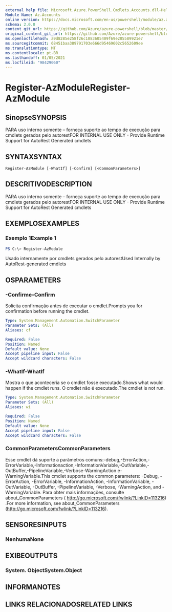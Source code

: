 ```yaml
---
external help file: Microsoft.Azure.PowerShell.Cmdlets.Accounts.dll-Help.xml
Module Name: Az.Accounts
online version: https://docs.microsoft.com/en-us/powershell/module/az.accounts/register-azmodule
schema: 2.0.0
content_git_url: https://github.com/Azure/azure-powershell/blob/master/src/Accounts/Accounts/help/Register-AzModule.md
original_content_git_url: https://github.com/Azure/azure-powershell/blob/master/src/Accounts/Accounts/help/Register-AzModule.md
ms.openlocfilehash: a9d8285e258f26c1083605409f69e205589921e7
ms.sourcegitcommit: 68451baa389791703e666d95469602c5652609ee
ms.translationtype: MT
ms.contentlocale: pt-BR
ms.lasthandoff: 01/05/2021
ms.locfileid: "98429060"
---
```

# <span data-ttu-id="3039c-101">Register-AzModule</span><span class="sxs-lookup"><span data-stu-id="3039c-101">Register-AzModule</span></span>

## <span data-ttu-id="3039c-102">Sinopse</span><span class="sxs-lookup"><span data-stu-id="3039c-102">SYNOPSIS</span></span>
<span data-ttu-id="3039c-103">PARA uso interno somente – forneça suporte ao tempo de execução para cmdlets gerados pelo autorest</span><span class="sxs-lookup"><span data-stu-id="3039c-103">FOR INTERNAL USE ONLY - Provide Runtime Support for AutoRest Generated cmdlets</span></span>

## <span data-ttu-id="3039c-104">SYNTAX</span><span class="sxs-lookup"><span data-stu-id="3039c-104">SYNTAX</span></span>

```
Register-AzModule [-WhatIf] [-Confirm] [<CommonParameters>]
```

## <span data-ttu-id="3039c-105">DESCRITIVO</span><span class="sxs-lookup"><span data-stu-id="3039c-105">DESCRIPTION</span></span>
<span data-ttu-id="3039c-106">PARA uso interno somente – forneça suporte ao tempo de execução para cmdlets gerados pelo autorest</span><span class="sxs-lookup"><span data-stu-id="3039c-106">FOR INTERNAL USE ONLY - Provide Runtime Support for AutoRest Generated cmdlets</span></span>

## <span data-ttu-id="3039c-107">EXEMPLOS</span><span class="sxs-lookup"><span data-stu-id="3039c-107">EXAMPLES</span></span>

### <span data-ttu-id="3039c-108">Exemplo 1</span><span class="sxs-lookup"><span data-stu-id="3039c-108">Example 1</span></span>
```powershell
PS C:\> Register-AzModule
```

<span data-ttu-id="3039c-109">Usado internamente por cmdlets gerados pelo autorest</span><span class="sxs-lookup"><span data-stu-id="3039c-109">Used Internally by AutoRest-generated cmdlets</span></span>

## <span data-ttu-id="3039c-110">OS</span><span class="sxs-lookup"><span data-stu-id="3039c-110">PARAMETERS</span></span>

### <span data-ttu-id="3039c-111">-Confirme</span><span class="sxs-lookup"><span data-stu-id="3039c-111">-Confirm</span></span>
<span data-ttu-id="3039c-112">Solicita confirmação antes de executar o cmdlet.</span><span class="sxs-lookup"><span data-stu-id="3039c-112">Prompts you for confirmation before running the cmdlet.</span></span>

```yaml
Type: System.Management.Automation.SwitchParameter
Parameter Sets: (All)
Aliases: cf

Required: False
Position: Named
Default value: None
Accept pipeline input: False
Accept wildcard characters: False
```

### <span data-ttu-id="3039c-113">-WhatIf</span><span class="sxs-lookup"><span data-stu-id="3039c-113">-WhatIf</span></span>
<span data-ttu-id="3039c-114">Mostra o que aconteceria se o cmdlet fosse executado.</span><span class="sxs-lookup"><span data-stu-id="3039c-114">Shows what would happen if the cmdlet runs.</span></span> <span data-ttu-id="3039c-115">O cmdlet não é executado.</span><span class="sxs-lookup"><span data-stu-id="3039c-115">The cmdlet is not run.</span></span>

```yaml
Type: System.Management.Automation.SwitchParameter
Parameter Sets: (All)
Aliases: wi

Required: False
Position: Named
Default value: None
Accept pipeline input: False
Accept wildcard characters: False
```

### <span data-ttu-id="3039c-116">CommonParameters</span><span class="sxs-lookup"><span data-stu-id="3039c-116">CommonParameters</span></span>
<span data-ttu-id="3039c-117">Esse cmdlet dá suporte a parâmetros comuns:-debug,-ErrorAction,-ErrorVariable,-Informationaction,-InformationVariable,-OutVariable,-OutBuffer,-PipelineVariable,-Verbose-WarningAction e-WarningVariable.</span><span class="sxs-lookup"><span data-stu-id="3039c-117">This cmdlet supports the common parameters: -Debug, -ErrorAction, -ErrorVariable, -InformationAction, -InformationVariable, -OutVariable, -OutBuffer, -PipelineVariable, -Verbose, -WarningAction, and -WarningVariable.</span></span> <span data-ttu-id="3039c-118">Para obter mais informações, consulte about_CommonParameters ( http://go.microsoft.com/fwlink/?LinkID=113216) .</span><span class="sxs-lookup"><span data-stu-id="3039c-118">For more information, see about_CommonParameters (http://go.microsoft.com/fwlink/?LinkID=113216).</span></span>

## <span data-ttu-id="3039c-119">SENSORES</span><span class="sxs-lookup"><span data-stu-id="3039c-119">INPUTS</span></span>

### <span data-ttu-id="3039c-120">Nenhuma</span><span class="sxs-lookup"><span data-stu-id="3039c-120">None</span></span>

## <span data-ttu-id="3039c-121">EXIBE</span><span class="sxs-lookup"><span data-stu-id="3039c-121">OUTPUTS</span></span>

### <span data-ttu-id="3039c-122">System. Object</span><span class="sxs-lookup"><span data-stu-id="3039c-122">System.Object</span></span>
## <span data-ttu-id="3039c-123">INFORMA</span><span class="sxs-lookup"><span data-stu-id="3039c-123">NOTES</span></span>

## <span data-ttu-id="3039c-124">LINKS RELACIONADOS</span><span class="sxs-lookup"><span data-stu-id="3039c-124">RELATED LINKS</span></span>
